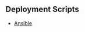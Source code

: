 ## Deployment Scripts
+ [Ansible](https://github.ncsu.edu/sshah11/CSC510-Project/tree/JenkinsSetupCM/ansible)
